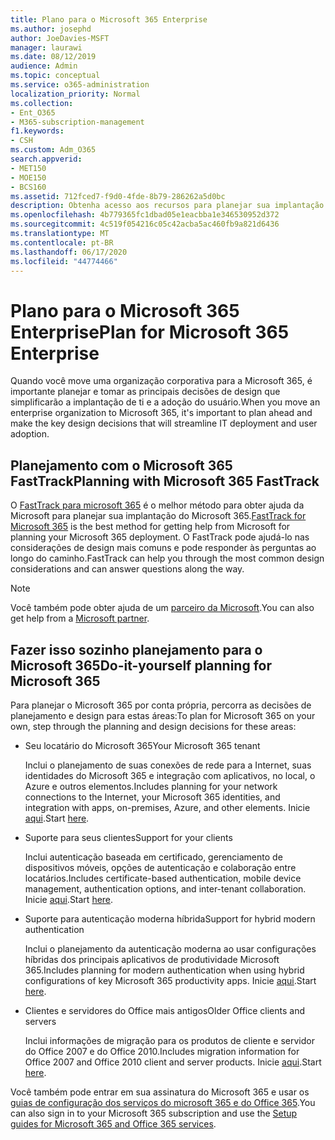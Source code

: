 ```yaml
---
title: Plano para o Microsoft 365 Enterprise
ms.author: josephd
author: JoeDavies-MSFT
manager: laurawi
ms.date: 08/12/2019
audience: Admin
ms.topic: conceptual
ms.service: o365-administration
localization_priority: Normal
ms.collection:
- Ent_O365
- M365-subscription-management
f1.keywords:
- CSH
ms.custom: Adm_O365
search.appverid:
- MET150
- MOE150
- BCS160
ms.assetid: 712fced7-f9d0-4fde-8b79-286262a5d0bc
description: Obtenha acesso aos recursos para planejar sua implantação do Microsoft 365 Enterprise.
ms.openlocfilehash: 4b779365fc1dbad05e1eacbba1e346530952d372
ms.sourcegitcommit: 4c519f054216c05c42acba5ac460fb9a821d6436
ms.translationtype: MT
ms.contentlocale: pt-BR
ms.lasthandoff: 06/17/2020
ms.locfileid: "44774466"
---
```

# <a name="plan-for-microsoft-365-enterprise"></a><span data-ttu-id="aef27-103">Plano para o Microsoft 365 Enterprise</span><span class="sxs-lookup"><span data-stu-id="aef27-103">Plan for Microsoft 365 Enterprise</span></span>

<span data-ttu-id="aef27-104">Quando você move uma organização corporativa para a Microsoft 365, é importante planejar e tomar as principais decisões de design que simplificarão a implantação de ti e a adoção do usuário.</span><span class="sxs-lookup"><span data-stu-id="aef27-104">When you move an enterprise organization to Microsoft 365, it's important to plan ahead and make the key design decisions that will streamline IT deployment and user adoption.</span></span> 

## <a name="planning-with-microsoft-365-fasttrack"></a><span data-ttu-id="aef27-105">Planejamento com o Microsoft 365 FastTrack</span><span class="sxs-lookup"><span data-stu-id="aef27-105">Planning with Microsoft 365 FastTrack</span></span>

<span data-ttu-id="aef27-106">O [FastTrack para microsoft 365](https://www.microsoft.com/fasttrack/microsoft-365) é o melhor método para obter ajuda da Microsoft para planejar sua implantação do Microsoft 365.</span><span class="sxs-lookup"><span data-stu-id="aef27-106">[FastTrack for Microsoft 365](https://www.microsoft.com/fasttrack/microsoft-365) is the best method for getting help from Microsoft for planning your Microsoft 365 deployment.</span></span> <span data-ttu-id="aef27-107">O FastTrack pode ajudá-lo nas considerações de design mais comuns e pode responder às perguntas ao longo do caminho.</span><span class="sxs-lookup"><span data-stu-id="aef27-107">FastTrack can help you through the most common design considerations and can answer questions along the way.</span></span> 

>[!Note]
><span data-ttu-id="aef27-108">Você também pode obter ajuda de um [parceiro da Microsoft](https://www.microsoft.com/solution-providers/home).</span><span class="sxs-lookup"><span data-stu-id="aef27-108">You can also get help from a [Microsoft partner](https://www.microsoft.com/solution-providers/home).</span></span>
>

## <a name="do-it-yourself-planning-for-microsoft-365"></a><span data-ttu-id="aef27-109">Fazer isso sozinho planejamento para o Microsoft 365</span><span class="sxs-lookup"><span data-stu-id="aef27-109">Do-it-yourself planning for Microsoft 365</span></span>

<span data-ttu-id="aef27-110">Para planejar o Microsoft 365 por conta própria, percorra as decisões de planejamento e design para estas áreas:</span><span class="sxs-lookup"><span data-stu-id="aef27-110">To plan for Microsoft 365 on your own, step through the planning and design decisions for these areas:</span></span>

- <span data-ttu-id="aef27-111">Seu locatário do Microsoft 365</span><span class="sxs-lookup"><span data-stu-id="aef27-111">Your Microsoft 365 tenant</span></span>

  <span data-ttu-id="aef27-112">Inclui o planejamento de suas conexões de rede para a Internet, suas identidades do Microsoft 365 e integração com aplicativos, no local, o Azure e outros elementos.</span><span class="sxs-lookup"><span data-stu-id="aef27-112">Includes planning for your network connections to the Internet, your Microsoft 365 identities, and integration with apps, on-premises, Azure, and other elements.</span></span> <span data-ttu-id="aef27-113">Inicie [aqui](subscriptions-licenses-accounts-and-tenants-for-microsoft-cloud-offerings.md).</span><span class="sxs-lookup"><span data-stu-id="aef27-113">Start [here](subscriptions-licenses-accounts-and-tenants-for-microsoft-cloud-offerings.md).</span></span>

- <span data-ttu-id="aef27-114">Suporte para seus clientes</span><span class="sxs-lookup"><span data-stu-id="aef27-114">Support for your clients</span></span>

  <span data-ttu-id="aef27-115">Inclui autenticação baseada em certificado, gerenciamento de dispositivos móveis, opções de autenticação e colaboração entre locatários.</span><span class="sxs-lookup"><span data-stu-id="aef27-115">Includes certificate-based authentication, mobile device management, authentication options, and inter-tenant collaboration.</span></span> <span data-ttu-id="aef27-116">Inicie [aqui](office-365-client-support-certificate-based-authentication.md).</span><span class="sxs-lookup"><span data-stu-id="aef27-116">Start [here](office-365-client-support-certificate-based-authentication.md).</span></span>

- <span data-ttu-id="aef27-117">Suporte para autenticação moderna híbrida</span><span class="sxs-lookup"><span data-stu-id="aef27-117">Support for hybrid modern authentication</span></span>

  <span data-ttu-id="aef27-118">Inclui o planejamento da autenticação moderna ao usar configurações híbridas dos principais aplicativos de produtividade Microsoft 365.</span><span class="sxs-lookup"><span data-stu-id="aef27-118">Includes planning for modern authentication when using hybrid configurations of key Microsoft 365 productivity apps.</span></span> <span data-ttu-id="aef27-119">Inicie [aqui](hybrid-modern-auth-overview.md).</span><span class="sxs-lookup"><span data-stu-id="aef27-119">Start [here](hybrid-modern-auth-overview.md).</span></span>

- <span data-ttu-id="aef27-120">Clientes e servidores do Office mais antigos</span><span class="sxs-lookup"><span data-stu-id="aef27-120">Older Office clients and servers</span></span>

  <span data-ttu-id="aef27-121">Inclui informações de migração para os produtos de cliente e servidor do Office 2007 e do Office 2010.</span><span class="sxs-lookup"><span data-stu-id="aef27-121">Includes migration information for Office 2007 and Office 2010 client and server products.</span></span> <span data-ttu-id="aef27-122">Inicie [aqui](plan-upgrade-previous-versions-office.md).</span><span class="sxs-lookup"><span data-stu-id="aef27-122">Start [here](plan-upgrade-previous-versions-office.md).</span></span>

<span data-ttu-id="aef27-123">Você também pode entrar em sua assinatura do Microsoft 365 e usar os [guias de configuração dos serviços do microsoft 365 e do Office 365](setup-guides-for-office-365.md).</span><span class="sxs-lookup"><span data-stu-id="aef27-123">You can also sign in to your Microsoft 365 subscription and use the [Setup guides for Microsoft 365 and Office 365 services](setup-guides-for-office-365.md).</span></span>
